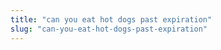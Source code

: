 ```yaml
---
title: "can you eat hot dogs past expiration"
slug: "can-you-eat-hot-dogs-past-expiration"
---
```


